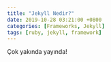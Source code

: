 ```yaml
---
title: "Jekyll Nedir?"
date: 2019-10-28 03:21:00 +0800
categories: [Frameworks, Jekyll]
tags: [ruby, jekyll, framework]
---
```


Çok yakında yayında!